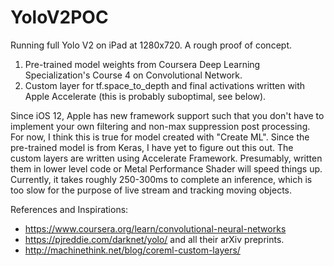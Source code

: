 # YoloV2POC
Running full Yolo V2 on iPad at 1280x720. A rough proof of concept.

1) Pre-trained model weights from Coursera Deep Learning Specialization's Course 4 on Convolutional Network.
2) Custom layer for tf.space_to_depth and final activations written with Apple Accelerate (this is probably suboptimal, see below).

Since iOS 12, Apple has new framework support such that you don't have to implement your own filtering and non-max suppression post 
processing. For now, I think this is true for model created with "Create ML". Since the pre-trained model is from Keras, I have yet to 
figure out this out. The custom layers are written using Accelerate Framework. Presumably, written them in lower level code or Metal 
Performance Shader will speed things up. Currently, it takes roughly 250-300ms to complete an inference, which is too slow for the purpose
of live stream and tracking moving objects.


References and Inspirations:

* https://www.coursera.org/learn/convolutional-neural-networks
* https://pjreddie.com/darknet/yolo/ and all their arXiv preprints.
* http://machinethink.net/blog/coreml-custom-layers/
